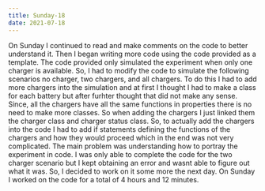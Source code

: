 ```yaml
---
title: Sunday-18
date: 2021-07-18
---
```


On Sunday I continued to read and make comments on the code to better understand it. Then I began writing more code using the code provided as a template. The code provided only
simulated the experiment when only one charger is available. So, I had to modify the code to simulate the following scenarios no charger, two chargers, and all chargers.
To do this I had to add more chargers into the simulation and at first I thought I had to make a class for each battery but after furhter thought that did not make any sense.
Since, all the chargers have all the same functions in properties there is no need to make more classes. So when adding the chargers I just linked them the charger class and charger status class.
So, to actually add the chargers into the code I had to add if statements defining the functions of the chargers and how they would proceed which in the end was not very complicated. 
The main problem was understanding how to portray the experiment in code. I was only able to complete the code for the two charger scenario but I kept obtaining an error and wasnt 
able to figure out what it was. So, I decided to work on it some more the next day. On Sunday I worked on the code for a total of 4 hours and 12 minutes. 
